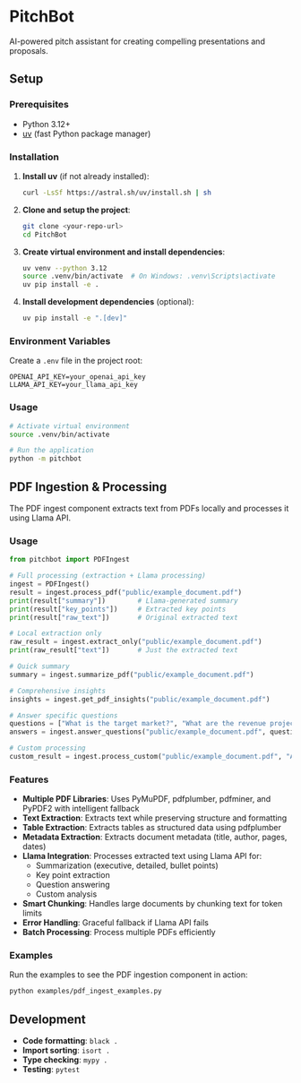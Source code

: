 # PitchBot

AI-powered pitch assistant for creating compelling presentations and proposals.

## Setup

### Prerequisites
- Python 3.12+
- [uv](https://docs.astral.sh/uv/) (fast Python package manager)

### Installation

1. **Install uv** (if not already installed):
   ```bash
   curl -LsSf https://astral.sh/uv/install.sh | sh
   ```

2. **Clone and setup the project**:
   ```bash
   git clone <your-repo-url>
   cd PitchBot
   ```

3. **Create virtual environment and install dependencies**:
   ```bash
   uv venv --python 3.12
   source .venv/bin/activate  # On Windows: .venv\Scripts\activate
   uv pip install -e .
   ```

4. **Install development dependencies** (optional):
   ```bash
   uv pip install -e ".[dev]"
   ```

### Environment Variables

Create a `.env` file in the project root:
```
OPENAI_API_KEY=your_openai_api_key
LLAMA_API_KEY=your_llama_api_key
```

### Usage

```bash
# Activate virtual environment
source .venv/bin/activate

# Run the application
python -m pitchbot
```

## PDF Ingestion & Processing

The PDF ingest component extracts text from PDFs locally and processes it using Llama API.

### Usage
```python
from pitchbot import PDFIngest

# Full processing (extraction + Llama processing)
ingest = PDFIngest()
result = ingest.process_pdf("public/example_document.pdf")
print(result["summary"])        # Llama-generated summary
print(result["key_points"])     # Extracted key points
print(result["raw_text"])       # Original extracted text

# Local extraction only
raw_result = ingest.extract_only("public/example_document.pdf")
print(raw_result["text"])       # Just the extracted text

# Quick summary
summary = ingest.summarize_pdf("public/example_document.pdf")

# Comprehensive insights
insights = ingest.get_pdf_insights("public/example_document.pdf")

# Answer specific questions
questions = ["What is the target market?", "What are the revenue projections?"]
answers = ingest.answer_questions("public/example_document.pdf", questions)

# Custom processing
custom_result = ingest.process_custom("public/example_document.pdf", "Analyze this from a business perspective")
```

### Features

- **Multiple PDF Libraries**: Uses PyMuPDF, pdfplumber, pdfminer, and PyPDF2 with intelligent fallback
- **Text Extraction**: Extracts text while preserving structure and formatting
- **Table Extraction**: Extracts tables as structured data using pdfplumber
- **Metadata Extraction**: Extracts document metadata (title, author, pages, dates)
- **Llama Integration**: Processes extracted text using Llama API for:
  - Summarization (executive, detailed, bullet points)
  - Key point extraction
  - Question answering
  - Custom analysis
- **Smart Chunking**: Handles large documents by chunking text for token limits
- **Error Handling**: Graceful fallback if Llama API fails
- **Batch Processing**: Process multiple PDFs efficiently

### Examples

Run the examples to see the PDF ingestion component in action:

```bash
python examples/pdf_ingest_examples.py
```

## Development

- **Code formatting**: `black .`
- **Import sorting**: `isort .`
- **Type checking**: `mypy .`
- **Testing**: `pytest`

